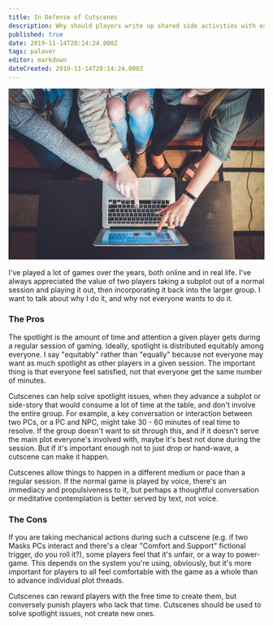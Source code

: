 ```yaml
---
title: In Defense of Cutscenes
description: Why should players write up shared side activities with each other?
published: true
date: 2019-11-14T20:14:24.000Z
tags: palaver
editor: markdown
dateCreated: 2019-11-14T20:14:24.000Z
---
```


![Featured Image](in-defense-of-cutscenes.jpg)

I've played a lot of games over the years, both online and in real life. I've always appreciated the value of two players taking a subplot out of a normal session and playing it out, then incorporating it back into the larger group. I want to talk about why I do it, and why not everyone wants to do it.

### The Pros

The spotlight is the amount of time and attention a given player gets during a regular session of gaming. Ideally, spotlight is distributed equitably among everyone. I say "equitably" rather than "equally" because not everyone may want as much spotlight as other players in a given session. The important thing is that everyone feel satisfied, not that everyone get the same number of minutes.

Cutscenes can help solve spotlight issues, when they advance a subplot or side-story that would consume a lot of time at the table, and don't involve the entire group. For example, a key conversation or interaction between two PCs, or a PC and NPC, might take 30 - 60 minutes of real time to resolve. If the group doesn't want to sit through this, and if it doesn't serve the main plot everyone's involved with, maybe it's best not done during the session. But if it's important enough not to just drop or hand-wave, a cutscene can make it happen.

Cutscenes allow things to happen in a different medium or pace than a regular session. If the normal game is played by voice, there's an immediacy and propulsiveness to it, but perhaps a thoughtful conversation or meditative contemplation is better served by text, not voice.

### The Cons

If you are taking mechanical actions during such a cutscene (e.g. if two Masks PCs interact and there's a clear "Comfort and Support" fictional trigger, do you roll it?), some players feel that it's unfair, or a way to power-game. This depends on the system you're using, obviously, but it's more important for players to all feel comfortable with the game as a whole than to advance individual plot threads.

Cutscenes can reward players with the free time to create them, but conversely punish players who lack that time. Cutscenes should be used to solve spotlight issues, not create new ones.


    